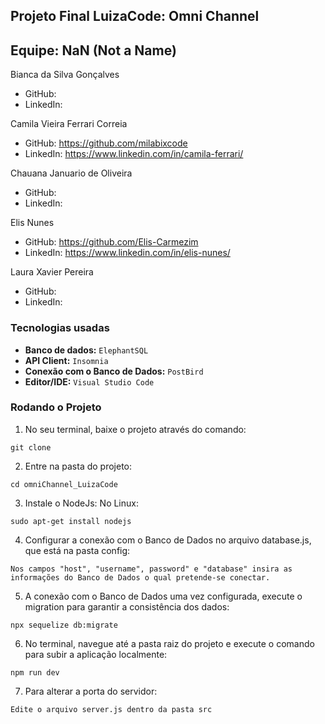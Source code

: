 ## **Projeto Final LuizaCode: Omni Channel**

## Equipe: NaN (Not a Name)

Bianca da Silva Gonçalves
* GitHub:
* LinkedIn: 

Camila Vieira Ferrari Correia
* GitHub: https://github.com/milabixcode
* LinkedIn: https://www.linkedin.com/in/camila-ferrari/

Chauana Januario de Oliveira
* GitHub:
* LinkedIn: 

Elis Nunes
* GitHub: https://github.com/Elis-Carmezim
* LinkedIn: https://www.linkedin.com/in/elis-nunes/

Laura Xavier Pereira
* GitHub:
* LinkedIn: 

### Tecnologias usadas

* **Banco de dados:** `ElephantSQL`
* **API Client:** `Insomnia`
* **Conexão com o Banco de Dados:** `PostBird`
* **Editor/IDE:** `Visual Studio Code`

### Rodando o Projeto

1. No seu terminal, baixe o projeto através do comando:
```
git clone
```

2. Entre na pasta do projeto: 
```
cd omniChannel_LuizaCode
```

3. Instale o NodeJs:
No Linux:
```
sudo apt-get install nodejs
```

4. Configurar a conexão com o Banco de Dados
no arquivo database.js, que está na pasta config:
```
Nos campos "host", "username", password" e "database" insira as informações do Banco de Dados o qual pretende-se conectar.
```

5. A conexão com o Banco de Dados uma vez configurada, execute o migration para garantir a consistência dos dados:
```
npx sequelize db:migrate 
```
6. No terminal, navegue até a pasta raiz do projeto e execute o comando para subir a aplicação localmente:
```
npm run dev
```

7. Para alterar a porta do servidor:
```
Edite o arquivo server.js dentro da pasta src
```

